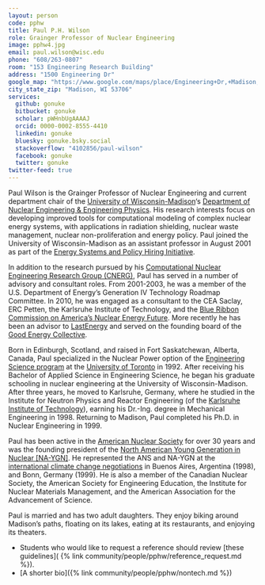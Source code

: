 ```yaml
---
layout: person
code: pphw
title: Paul P.H. Wilson
role: Grainger Professor of Nuclear Engineering
image: pphw4.jpg
email: paul.wilson@wisc.edu
phone: "608/263-0807"
room: "153 Engineering Research Building"
address: "1500 Engineering Dr"
google_map: "https://www.google.com/maps/place/Engineering+Dr,+Madison,+WI+53706/@43.0722638,-89.4132024,17z/data=!4m5!3m4!1s0x8807acc6ec542427:0x8e97163cfd1719a0!8m2!3d43.0722638!4d-89.4110137"
city_state_zip: "Madison, WI 53706"
services:
  github: gonuke
  bitbucket: gonuke
  scholar: pWHnbUgAAAAJ
  orcid: 0000-0002-8555-4410
  linkedin: gonuke
  bluesky: gonuke.bsky.social
  stackoverflow: "4102856/paul-wilson"
  facebook: gonuke
  twitter: gonuke
twitter-feed: true
---
```


Paul Wilson is the Grainger Professor of Nuclear Engineering and current
department chair of the [University of Wisconsin-Madison](http://www.wisc.edu)‘s
[Department of Nuclear Engineering & Engineering Physics](http://engineering.wisc.edu/neep). His research
interests focus on developing improved tools for computational modeling of
complex nuclear energy systems, with applications in radiation shielding,
nuclear waste management, nuclear non-proliferation and energy policy. Paul
joined the University of Wisconsin-Madison as an assistant professor in August
2001 as part of the [Energy Systems and Policy Hiring
Initiative](https://facstaff.provost.wisc.edu/cluster-hiring-initiative/). 

In addition to the research pursued by his [Computational Nuclear Engineering
Research Group (CNERG)](http://cnerg.engr.wisc.edu), Paul has served in a number
of advisory and consultant roles. From 2001-2003, he was a member of the U.S.
Department of Energy’s Generation IV Technology Roadmap Committee. In 2010, he
was engaged as a consultant to the CEA Saclay, ERC Petten, the Karlsruhe
Institute of Technology, and the [Blue Ribbon Commission on America’s Nuclear
Energy
Future](http://energy.gov/sites/prod/files/2013/04/f0/brc_finalreport_jan2012.pdf).
More recently he has been an advisor to [LastEnergy](https://www.lastenergy.com/) 
and served on the founding board of the 
[Good Energy Collective](https://www.goodenergycollective.org/).

Born in Edinburgh, Scotland, and raised in Fort Saskatchewan, Alberta, Canada,
Paul specialized in the Nuclear Power option of the [Engineering Science
program](https://engsci.utoronto.ca/) at the [University of
Toronto](https://www.utoronto.ca) in 1992. After receiving his Bachelor of
Applied Science in Engineering Science, he began his graduate schooling in
nuclear engineering at the University of Wisconsin-Madison. After three years,
he moved to Karlsruhe, Germany, where he studied in the Institute for Neutron
Physics and Reactor Engineering (of the [Karlsruhe Institute of
Technology](https://www.kit.edu)), earning his Dr.-Ing. degree in Mechanical
Engineering in 1998. Returning to Madison, Paul completed his Ph.D. in Nuclear
Engineering in 1999.

Paul has been active in the [American Nuclear Society](https://www.ans.org) for
over 30 years and was the founding president of the [North American Young
Generation in Nuclear [NA-YGN]](https://www.naygn.org). He represented the ANS
and NA-YGN at the [international climate change negotiations](http://unfccc.int)
in Buenos Aires, Argentina (1998), and Bonn, Germany (1999). He is also a member
of the Canadian Nuclear Society, the American Society for Engineering
Education, the Institute for Nuclear Materials Management, and the American
Association for the Advancement of Science.

Paul is married and has two adult daughters. They enjoy biking around Madison’s paths,
floating on its lakes, eating at its restaurants, and enjoying its theaters.

* Students who would like to request a reference should review [these
guidelines]( {% link community/people/pphw/reference_request.md %}).
* [A shorter bio]({% link community/people/pphw/nontech.md %})